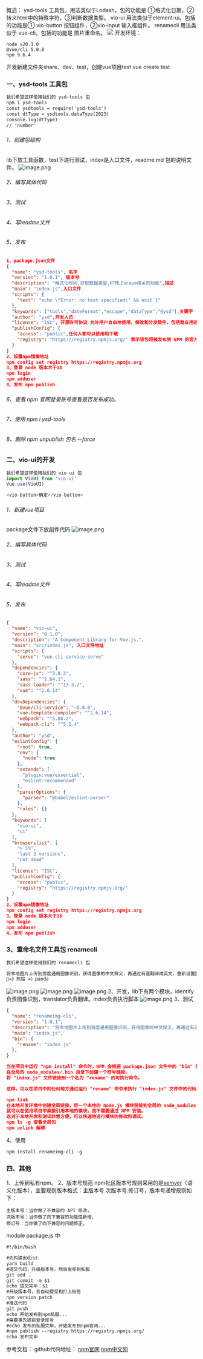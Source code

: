 概述：
ysd-tools 工具包，用法类似于Lodash，包的功能是 ①格式化日期，②转义html中的特殊字符，③判断数据类型。
vio-ui 用法类似于element-ui。包括的功能是① vio-button 按钮组件，②vio-input 输入框组件。
renamecli 用法类似于 vue-cli。包括的功能是 图片重命名。
![](https://cdn.nlark.com/yuque/0/2023/jpeg/29272216/1690523484919-af626a03-e5af-4447-9194-4b4ce3ceaa95.jpeg)
开发环境：
```
node v20.1.0
@vue/cli 5.0.8
npm 9.6.4
```
开发新建文件夹share、dev、test，创建vue项目test vue create test
### 一、ysd-tools 工具包
```markdown
我们希望这样使用我们的 ysd-tools 包
npm i ysd-tools
const ysdtools = require('ysd-tools')
const dtType = ysdtools.dataType(2023)
console.log(dtType)
// 'number'
```
###### 1、创建包结构
lib下放工具函数，test下进行测试，index是入口文件，readme.md 包的说明文件。
![image.png](https://cdn.nlark.com/yuque/0/2023/png/29272216/1690461643698-ef203edc-403e-4d78-b18c-6252381fee60.png#averageHue=%23222220&clientId=u492bbf96-42cd-4&from=paste&height=220&id=u04e6f5a8&originHeight=440&originWidth=436&originalType=binary&ratio=2&rotation=0&showTitle=false&size=35992&status=done&style=none&taskId=ue05e0c73-424a-4e21-8c10-921b57b384b&title=&width=218)
###### 2、编写具体代码
###### 3、测试
###### 4、写readme文件
###### 5、发布
```json
1、package.json文件
{
  "name": "ysd-tools", 名字
  "version": "1.0.1", 版本号
  "description": "格式化时间,获取数据类型,HTMLEscape相关的功能",描述
  "main": "index.js",入口文件
  "scripts": {
    "test": "echo \"Error: no test specified\" && exit 1"
  },
  "keywords": ["tools","dateFormat","escape","dataType","@ysd"],关键字
  "author": "ysd",开发人员
  "license": "ISC", 开源许可协议 允许用户自由地使用、修改和分发软件，包括商业用途
  "publishConfig": {
    "access": "public",任何人都可以使用和下载
    "registry": "https://registry.npmjs.org/" 表示该包将被发布到 NPM 的官方注册表中。
  }
}
2、设置npm镜像地址
npm config set registry https://registry.npmjs.org
3、登录 node 版本大于18
npm login
npm adduser
4、发布 npm publish
```
###### 6、查看 npm 官网登录账号查看是否发布成功。
###### 7、使用 npm i ysd-tools
###### 8、删除 npm unpublish 包名 --force
### 二、vio-ui的开发
```javascript
我们希望这样使用我们的 vio-ui 包
import VioUI from 'vio-ui'
Vue.use(VioUI)

<vio-button>确定</vio-button>
```
###### 1、新建vue项目
package文件下放组件代码
![image.png](https://cdn.nlark.com/yuque/0/2023/png/29272216/1690463460839-bbaa79c7-8148-4814-98c4-562b6c67cdb4.png#averageHue=%231d1d1c&clientId=u492bbf96-42cd-4&from=paste&height=422&id=u5ac7b697&originHeight=844&originWidth=560&originalType=binary&ratio=2&rotation=0&showTitle=false&size=78833&status=done&style=none&taskId=u7ab3211b-8fce-40ba-a67e-4aa2f72d7cb&title=&width=280)
###### 2、编写具体代码
###### 3、测试
###### 4、写readme文件
###### 5、发布
```json
{
  "name": "vio-ui",
  "version": "0.1.0",
  "description": "A Component Library for Vue.js.",
  "main": "src/index.js", 入口文件地址
  "scripts": {
    "serve": "vue-cli-service serve"
  },
  "dependencies": {
    "core-js": "^3.8.3",
    "sass": "^1.64.1",
    "sass-loader": "^13.3.2",
    "vue": "^2.6.14"
  },
  "devDependencies": {
    "@vue/cli-service": "~5.0.0",
    "vue-template-compiler": "^2.6.14",
    "webpack": "^5.88.2",
    "webpack-cli": "^5.1.4"
  },
  "author": "ysd",
  "eslintConfig": {
    "root": true,
    "env": {
      "node": true
    },
    "extends": [
      "plugin:vue/essential",
      "eslint:recommended"
    ],
    "parserOptions": {
      "parser": "@babel/eslint-parser"
    },
    "rules": {}
  },
  "keywords": [
    "vio-ui",
    "ui"
  ],
  "browserslist": [
    "> 1%",
    "last 2 versions",
    "not dead"
  ],
  "license": "ISC",
  "publishConfig": {
    "access": "public",
    "registry": "https://registry.npmjs.org/"
  }
}
2、设置npm镜像地址
npm config set registry https://registry.npmjs.org
3、登录 node 版本大于18
npm login
npm adduser
4、发布 npm publish
```

### 3、重命名文件工具包 renamecli 
```markdown
我们希望这样使用我们的 renamecli 包

将本地图片上传到百度通用图像识别，获得图像的中文释义，再通过有道翻译成英文，重新设置图片名。
🐼=》熊猫 =〉panda
```
![image.png](https://cdn.nlark.com/yuque/0/2023/png/29272216/1690464252011-f67c1bd1-3587-4b1a-8470-af91096547ce.png#averageHue=%23bdb484&clientId=u492bbf96-42cd-4&from=paste&height=396&id=udb78dbb7&originHeight=792&originWidth=1386&originalType=binary&ratio=2&rotation=0&showTitle=false&size=161538&status=done&style=none&taskId=uc3bdd78d-00ee-4978-9601-6b5962f6fa2&title=&width=693)
![image.png](https://cdn.nlark.com/yuque/0/2023/png/29272216/1690464265311-a1149511-5098-4562-99aa-b2ba42e3421b.png#averageHue=%23f9f8f7&clientId=u492bbf96-42cd-4&from=paste&height=371&id=uc450ba46&originHeight=742&originWidth=1142&originalType=binary&ratio=2&rotation=0&showTitle=false&size=207694&status=done&style=none&taskId=u333033b6-b3aa-4fac-bf29-84665f01aaa&title=&width=571)
![image.png](https://cdn.nlark.com/yuque/0/2023/png/29272216/1690464276473-098a21c8-865b-41e8-bf28-3281ec95e127.png#averageHue=%23bdb484&clientId=u492bbf96-42cd-4&from=paste&height=396&id=u319f0824&originHeight=792&originWidth=1386&originalType=binary&ratio=2&rotation=0&showTitle=false&size=164985&status=done&style=none&taskId=u55324062-d8f1-444b-b37c-2226cfa20e1&title=&width=693)
2、开发，lib下有两个模块，identify负责图像识别，translator负责翻译。index负责执行脚本
![image.png](https://cdn.nlark.com/yuque/0/2023/png/29272216/1690464431351-f7a3e39e-d478-4f99-87f9-a268faca882e.png#averageHue=%23212120&clientId=u492bbf96-42cd-4&from=paste&height=263&id=uf211c591&originHeight=526&originWidth=514&originalType=binary&ratio=2&rotation=0&showTitle=false&size=47052&status=done&style=none&taskId=u70c1c261-5c92-43e4-927d-2f04d6798f1&title=&width=257)
3、测试
```json
{
  "name": "renameimg-cli",
  "version": "1.0.1",
  "description": "将本地图片上传到百度通用图像识别，获得图像的中文释义，再通过有道翻译成英文，重新设置图片的名称。",
  "main": "index.js",
  "bin": {
    "rename": "index.js"
  },
}

当在项目中运行 "npm install" 命令时，NPM 会根据 package.json 文件中的 "bin" 配置，
在全局的 node_modules/.bin 目录下创建一个符号链接，
将 "index.js" 文件链接到一个名为 "rename" 的可执行命令。

这样，可以在项目中的任何地方通过运行 "rename" 命令来执行 "index.js" 文件中的代码。

npm link
在本地开发环境中创建全局链接，将一个本地的 Node.js 模块链接到全局的 node_modules 目录中。
就可以在使用项目中直接引用本地的模块，而不需要通过 NPM 安装。
这对于本地开发和测试非常方便，可以快速地进行模块的修改和调试。
npm ls -g 查看全局包
npm unlink 解绑
```
4、使用
```markdown
npm install renameimg-cli -g
```
### 四、其他
1、上传到私有npm。
2、版本号规范
npm社区版本号规则采用的是[semver](https://link.jianshu.com/?t=http://semver.org/lang/zh-CN/)（语义化版本），主要规则版本格式：主版本号.次版本号.修订号，版本号递增规则如下：
```
主版本号：当你做了不兼容的 API 修改，
次版本号：当你做了向下兼容的功能性新增，
修订号：当你做了向下兼容的问题修正。
```
module  package.js 中
```markdown
#!/bin/bash

#先构建出dist
yarn build
#提交代码，升级版本号，然后发布到私服
git add .
git commit -m $1
echo 提交完毕：$1
#升级版本号，会自动提交和打上标签
npm version patch
#推送代码
git push
echo 开始发布到npm私服...
#需要事先提前登录账号
#echo 发布的私服完毕，开始发布到npm官网...
#npm publish --registry https://registry.npmjs.org/
echo 发布完毕
```
参考文档：
github代码地址：
[npm官网](https://docs.npmjs.com/about-packages-and-modules)
[npm中文网](https://npm.nodejs.cn/about-packages-and-modules)





